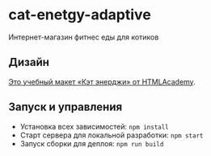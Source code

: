# cat-enetgy-adaptive
Интернет-магазин фитнес еды для котиков

## Дизайн 

[Это учебный макет «Кэт энерджи»  от HTMLAcademy](https://up.htmlacademy.ru/profession/frontender-lite/1/lite-adaptive/project/cat-energy).

## Запуск и управления 

- Установка всех зависимостей: `npm install`
- Старт сервера для локальной разработки: `npm start`
- Запуск сборки для деплоя: `npm run build`
